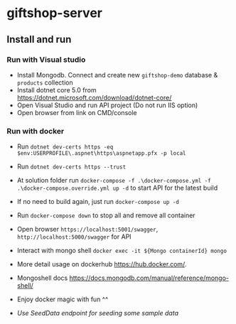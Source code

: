 # giftshop-server

## Install and run

### Run with Visual studio
- Install Mongodb. Connect and create new `giftshop-demo` database & `products` collection
- Install dotnet core 5.0 from https://dotnet.microsoft.com/download/dotnet-core/
- Open Visual Studio and run API project (Do not run IIS option)
- Open browser from link on CMD/console

### Run with docker
- Run `dotnet dev-certs https -eq $env:USERPROFILE\.aspnet\https\aspnetapp.pfx -p local`
- Run `dotnet dev-certs https --trust`
- At solution folder run `docker-compose -f .\docker-compose.yml -f .\docker-compose.override.yml up -d` to start API for the latest build
- If no need to build again, just run `docker-compose up -d`
- Run `docker-compose down` to stop all and remove all container
- Open browser `https://localhost:5001/swagger`, `http://localhost:5000/swagger` for API
- Interact with mongo shell `docker exec -it ${Mongo containerId} mongo`
- More detail usage on dockerhub https://hub.docker.com/.
- Mongoshell docs https://docs.mongodb.com/manual/reference/mongo-shell/

- Enjoy docker magic with fun ^^
- *Use SeedData endpoint for seeding some sample data*
